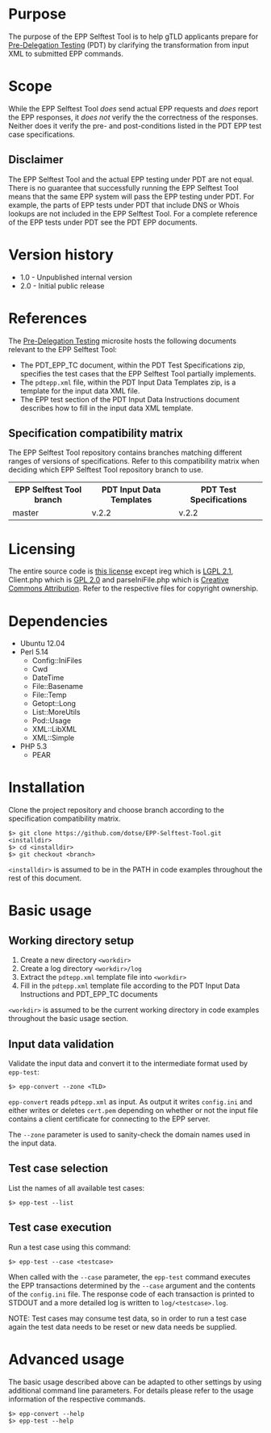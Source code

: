 Purpose
=======
The purpose of the EPP Selftest Tool is to help gTLD applicants prepare for
[Pre-Delegation Testing]( http://newgtlds.icann.org/en/applicants/pdt) (PDT) by
clarifying the transformation from input XML to submitted EPP commands.

Scope
=====
While the EPP Selftest Tool _does_ send actual EPP requests and _does_ report
the EPP responses, it _does not_ verify the the correctness of the responses.
Neither does it verify the pre- and post-conditions listed in the PDT EPP test
case specifications.

Disclaimer
----------
The EPP Selftest Tool and the actual EPP testing under PDT are not equal.
There is no guarantee that successfully running the EPP Selftest Tool means
that the same EPP system will pass the EPP testing under PDT. For example, the
parts of EPP tests under PDT that include DNS or Whois lookups are not included
in the EPP Selftest Tool. For a complete reference of the EPP tests under PDT
see the PDT EPP documents.

Version history
===============
 * 1.0 - Unpublished internal version
 * 2.0 - Initial public release

References
==========
The [Pre-Delegation Testing]( http://newgtlds.icann.org/en/applicants/pdt)
microsite hosts the following documents relevant to the EPP Selftest Tool:

 * The PDT\_EPP\_TC document, within the PDT Test Specifications zip,
   specifies the test cases that the EPP Selftest Tool partially implements.
 * The `pdtepp.xml` file, within the PDT Input Data Templates zip, is a
   template for the input data XML file.
 * The EPP test section of the PDT Input Data Instructions document describes
   how to fill in the input data XML template.

Specification compatibility matrix
----------------------------------
The EPP Selftest Tool repository contains branches matching different ranges of
versions of specifications. Refer to this compatibility matrix when deciding
which EPP Selftest Tool repository branch to use.

<table>
<tr><th>EPP Selftest Tool branch</th><th>PDT Input Data Templates</th><th>PDT Test Specifications</th></tr>
<tr><td>master</td><td>v.2.2</td><td>v.2.2</td></tr>
</table>

Licensing
=========
The entire source code is [this license]( LICENSE) except ireg
which is [LGPL 2.1]( LICENSE-LGPL-2.1), Client.php which is [GPL 2.0](
LICENSE-GPL-2.0) and parseIniFile.php which is [Creative Commons Attribution](
LICENSE-CC-BY). Refer to the respective files for copyright ownership.

Dependencies
============
 * Ubuntu 12.04
 * Perl 5.14
   * Config::IniFiles
   * Cwd
   * DateTime
   * File::Basename
   * File::Temp
   * Getopt::Long
   * List::MoreUtils
   * Pod::Usage
   * XML::LibXML
   * XML::Simple
 * PHP 5.3
   * PEAR

Installation
============
Clone the project repository and choose branch according to the specification
compatibility matrix.

    $> git clone https://github.com/dotse/EPP-Selftest-Tool.git <installdir>
    $> cd <installdir>
    $> git checkout <branch>

`<installdir>` is assumed to be in the PATH in code examples throughout the
rest of this document.

Basic usage
===========
Working directory setup
-----------------------
 1. Create a new directory `<workdir>`
 2. Create a log directory `<workdir>/log`
 3. Extract the `pdtepp.xml` template file into `<workdir>`
 4. Fill in the `pdtepp.xml` template file according to the PDT Input Data
    Instructions and PDT\_EPP\_TC documents

`<workdir>` is assumed to be the current working directory in code examples
throughout the basic usage section.

Input data validation
---------------------
Validate the input data and convert it to the intermediate format used by `epp-test`:

    $> epp-convert --zone <TLD>

`epp-convert` reads `pdtepp.xml` as input.  As output it writes `config.ini` and
either writes or deletes `cert.pem` depending on whether or not the input file
contains a client certificate for connecting to the EPP server.

The `--zone` parameter is used to sanity-check the domain names used in the
input data.

Test case selection
-------------------
List the names of all available test cases:

    $> epp-test --list

Test case execution
-------------------
Run a test case using this command:

    $> epp-test --case <testcase>

When called with the `--case` parameter, the `epp-test` command executes the
EPP transactions determined by the `--case` argument and the contents of the
`config.ini` file.  The response code of each transaction is printed to STDOUT
and a more detailed log is written to `log/<testcase>.log`.

NOTE: Test cases may consume test data, so in order to run a test case again
the test data needs to be reset or new data needs be supplied.

Advanced usage
==============
The basic usage described above can be adapted to other settings by using
additional command line parameters.  For details please refer to the usage
information of the respective commands.

    $> epp-convert --help
    $> epp-test --help
